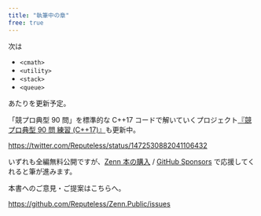 ```yaml
---
title: "執筆中の章"
free: true
---
```


次は

- `<cmath>`
- `<utility>`
- `<stack>`
- `<queue>`

あたりを更新予定。

「競プロ典型 90 問」を標準的な C++17 コードで解いていくプロジェクト[『競プロ典型 90 問 練習 (C++17)』](https://github.com/Reputeless/tenkei_90)も更新中。

https://twitter.com/Reputeless/status/1472530882041106432

いずれも全編無料公開ですが、[Zenn 本の購入](https://zenn.dev/reputeless/books/standard-cpp-for-competitive-programming) / [GitHub Sponsors](https://github.com/sponsors/Reputeless) で応援してくれると筆が進みます。


本書へのご意見・ご提案はこちらへ。

https://github.com/Reputeless/Zenn.Public/issues
